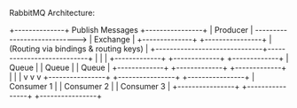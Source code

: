 RabbitMQ Architecture:

+--------------+       Publish Messages        +----------------+
|   Producer   | ----------------------------> |    Exchange    |
+--------------+                              +----------------+
                                                       |
                                      (Routing via bindings & routing keys)
                                                       |
                        +------------------------------+---------------------------+
                        |                              |                           |
                 +-------------+                +-------------+             +-------------+
                 |    Queue    |                |    Queue    |             |    Queue    |
                 +-------------+                +-------------+             +-------------+
                        |                              |                           |
                        v                              v                           v
               +----------------+            +----------------+           +----------------+
               |   Consumer 1   |            |   Consumer 2   |           |   Consumer 3   |
               +----------------+            +----------------+           +----------------+

